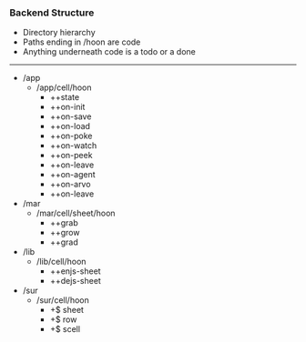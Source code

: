 ### Backend Structure

* Directory hierarchy
* Paths ending in /hoon are code
* Anything underneath code is a todo or a done

---

* /app
    * /app/cell/hoon
        * ++state
        * ++on-init
        * ++on-save
        * ++on-load
        * ++on-poke
        * ++on-watch
        * ++on-peek
        * ++on-leave
        * ++on-agent
        * ++on-arvo
        * ++on-leave
* /mar
    * /mar/cell/sheet/hoon
        * ++grab
        * ++grow
        * ++grad
* /lib
    * /lib/cell/hoon
        *  ++enjs-sheet
        *  ++dejs-sheet
* /sur
    * /sur/cell/hoon
        * +$ sheet
        * +$ row
        * +$ scell